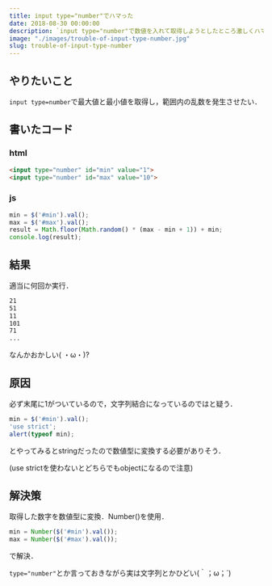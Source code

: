 ```yaml
---
title: input type="number"でハマった
date: 2018-08-30 00:00:00
description: `input type="number"で数値を入れて取得しようとしたところ激しくハマったのでメモ`
image: "./images/trouble-of-input-type-number.jpg"
slug: trouble-of-input-type-number
---
```


## **やりたいこと**
`input type=number`で最大値と最小値を取得し，範囲内の乱数を発生させたい．

## **書いたコード**

### **html**

```html
<input type="number" id="min" value="1">
<input type="number" id="max" value="10">
```

### **js**

```javascript
min = $('#min').val();
max = $('#max').val();
result = Math.floor(Math.random() * (max - min + 1)) + min;
console.log(result);
```

## **結果**

適当に何回か実行．

```bash
21
51
11
101
71
...
```

なんかおかしい( ・ω・)?

## **原因**

必ず末尾に1がついているので，文字列結合になっているのではと疑う．

```javascript
min = $('#min').val();
'use strict';
alert(typeof min);
```

とやってみるとstringだったので数値型に変換する必要がありそう．

(use strictを使わないとどちらでもobjectになるので注意)

## **解決策**

取得した数字を数値型に変換．Number()を使用．

```javascript
min = Number($('#min').val());
max = Number($('#max').val());
```

で解決．

`type="number"`とか言っておきながら実は文字列とかひどい(｀；ω；´)
